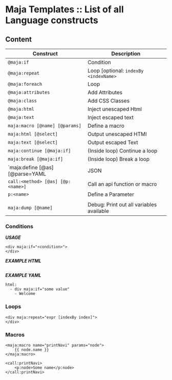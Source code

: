 # Maja Templates :: List of all Language constructs

## Content

| Construct | Description |
|-----------|-------------|
| `@maja:if`                  | Condition   |
| `@maja:repeat`              | Loop [optional: `indexBy <indexName>` |
| `@maja:foreach`             | Loop    |
| `@maja:attributes`          | Add Attributes |
| `@maja:class`               | Add CSS Classes |
| `@maja:html`                | Inject unescaped Html |
| `@maja:text`                | Inject escaped text  |
| `maja:macro [@name] [@params]` | Define a macro |
| `maja:html [@select]`         | Output unescaped HTMl |
| `maja:text [@select]`         | Output escaped Text   |
| `maja:continue [@maja:if]`     | (Inside loop) Continue a loop  |
| `maja:break [@maja:if]`     | (Inside loop) Break a loop  |
| `maja:define [@as] [@parse=YAML|JSON|MD|TEXT] [@select='expr']` | Define a variable in local scope | 
| `call:<method> [@as] [@p:<name>]` | Call an api function or macro |
| `p:<name>`                  | Define a Parameter |
|                             |                    |
| `maja:dump [@name]`         | Debug: Print out all variables available |



### Conditions

___USAGE___

```
<div maja:if="<condition>">
</div>
```

___EXAMPLE HTML___

```

```

___EXAMPLE YAML___

```
html:
  - div maja:if="some value"
    - Welcome
```

### Loops

```
<div maja:repeat="expr [indexBy index]">
</div>
```

### Macros

```
<maja:macro name="printNavi" params="node">
    {{ node.name }}
</maja:macro>

<call:printNavi>
    <p:node>Some name</p:node>
</call:printNavi>
```